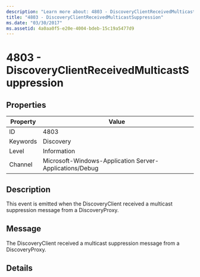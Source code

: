 ```yaml
---
description: "Learn more about: 4803 - DiscoveryClientReceivedMulticastSuppression"
title: "4803 - DiscoveryClientReceivedMulticastSuppression"
ms.date: "03/30/2017"
ms.assetid: 4a0aa0f5-e20e-4004-bdeb-15c19a5477d9
---
```

# 4803 - DiscoveryClientReceivedMulticastSuppression

## Properties

| Property | Value |
| - | - |
|ID|4803|  
|Keywords|Discovery|  
|Level|Information|  
|Channel|Microsoft-Windows-Application Server-Applications/Debug|  
  
## Description  

 This event is emitted when the DiscoveryClient received a multicast suppression message from a DiscoveryProxy.  
  
## Message  

 The DiscoveryClient received a multicast suppression message from a DiscoveryProxy.  
  
## Details

